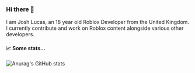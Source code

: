 ### Hi there 👋
I am Josh Lucas, an 18 year old Roblox Developer from the United Kingdom.
I currently contribute and work on Roblox content alongside various other developers.

#### 📈 Some stats...
![Anurag's GitHub stats](https://github-readme-stats.vercel.app/api?username=stealthwave5&count_private=true&theme=radical)
<!--
**stealthwave5/stealthwave5** is a ✨ _special_ ✨ repository because its `README.md` (this file) appears on your GitHub profile.

Here are some ideas to get you started:

- 🔭 I’m currently working on ...
- 🌱 I’m currently learning ...
- 👯 I’m looking to collaborate on ...
- 🤔 I’m looking for help with ...
- 💬 Ask me about ...
- 📫 How to reach me: ...
- 😄 Pronouns: ...
- ⚡ Fun fact: ...
-->
